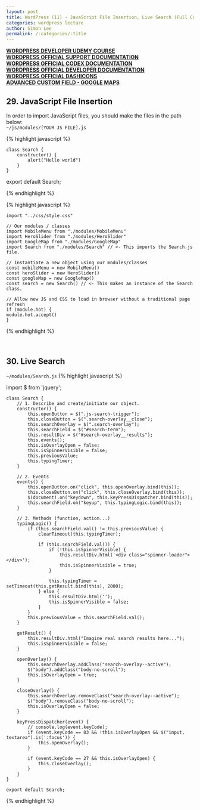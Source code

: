 ```yaml
---
layout: post
title: WordPress (11) - JavaScript File Insertion, Live Search (Full Code Snippet)
categories: wordpress lecture
author: Simon Lee
permalink: /:categories/:title
---
```


<strong>[WORDPRESS DEVELOPER UDEMY COURSE][wp-udemy]</strong>  
<strong>[WORDPRESS OFFICIAL SUPPORT DOCUMENTATION][wp-support]</strong>  
<strong>[WORDPRESS OFFICIAL CODEX DOCUMENTATION][wp-codex]</strong>  
<strong>[WORDPRESS OFFICIAL DEVELOPER DOCUMENTATION][wp-dev]</strong>  
<strong>[WORDPRESS OFFICIAL DASHICONS][wp-dashicons]</strong>  
<strong>[ADVANCED CUSTOM FIELD - GOOGLE MAPS][acf-googlemaps]</strong>

## 29. JavaScript File Insertion

In order to import JavaScript files, you should make the files in the path below:  
`~/js/modules/[YOUR JS FILE].js`

{% highlight javascript %}

    class Search {
        constructor() {
            alert("Hello world")
        }
    }

export default Search;

{% endhighlight %}

{% highlight javascript %}

    import "../css/style.css"

    // Our modules / classes
    import MobileMenu from "./modules/MobileMenu"
    import HeroSlider from "./modules/HeroSlider"
    import GoogleMap from "./modules/GoogleMap"
    import Search from "./modules/Search" // <- This imports the Search.js file.

    // Instantiate a new object using our modules/classes
    const mobileMenu = new MobileMenu()
    const heroSlider = new HeroSlider()
    const googleMap = new GoogleMap()
    const search = new Search() // <- This makes an instance of the Search class.

    // Allow new JS and CSS to load in browser without a traditional page refresh
    if (module.hot) {
    module.hot.accept()
    }

{% endhighlight %}

<br>

## 30. Live Search

`~/modules/Search.js`
{% highlight javascript %}

import $ from 'jquery';

    class Search {
        // 1. Describe and create/initiate our object.
        constructor() {
            this.openButton = $(".js-search-trigger");
            this.closeButton = $(".search-overlay__close");
            this.searchOverlay = $(".search-overlay");
            this.searchField = $("#search-term");
            this.resultDiv = $("#search-overlay__results");
            this.events();
            this.isOverlayOpen = false;
            this.isSpinnerVisible = false;
            this.previousValue;
            this.typingTimer;
        }

        // 2. Events
        events() {
            this.openButton.on("click", this.openOverlay.bind(this));
            this.closeButton.on("click", this.closeOverlay.bind(this));
            $(document).on("keydown", this.keyPressDispatcher.bind(this));
            this.searchField.on("keyup", this.typingLogic.bind(this));
        }

        // 3. Methods (function, action...)
        typingLogic() {
            if (this.searchField.val() != this.previousValue) {
                clearTimeout(this.typingTimer);

                if (this.searchField.val()) {
                    if (!this.isSpinnerVisible) {
                        this.resultDiv.html('<div class="spinner-loader"></div>');
                        this.isSpinnerVisible = true;
                    }

                    this.typingTimer = setTimeout(this.getResult.bind(this), 2000);
                } else {
                    this.resultDiv.html('');
                    this.isSpinnerVisible = false;
                }
            }
            this.previousValue = this.searchField.val();
        }

        getResult() {
            this.resultDiv.html("Imagine real search results here...");
            this.isSpinnerVisible = false;
        }

        openOverlay() {
            this.searchOverlay.addClass("search-overlay--active");
            $("body").addClass("body-no-scroll");
            this.isOverlayOpen = true;
        }

        closeOverlay() {
            this.searchOverlay.removeClass("search-overlay--active");
            $("body").removeClass("body-no-scroll");
            this.isOverlayOpen = false;
        }

        keyPressDispatcher(event) {
            // console.log(event.keyCode);
            if (event.keyCode == 83 && !this.isOverlayOpen && $("input, textarea").is(':focus')) {
                this.openOverlay();
            }

            if (event.keyCode == 27 && this.isOverlayOpen) {
                this.closeOverlay();
            }
        }
    }

    export default Search;

{% endhighlight %}

<br>
<br>
<br>

[wp-udemy]: https://www.udemy.com/course/become-a-wordpress-developer-php-javascript/learn/lecture/6896262?start=0#overview
[wp-support]: https://wordpress.org/support/
[wp-codex]: https://codex.wordpress.org/
[wp-dev]: https://developer.wordpress.org/
[wp-dashicons]: https://developer.wordpress.org/resource/dashicons/#star-half
[acf-googlemaps]: https://www.advancedcustomfields.com/resources/google-map/
